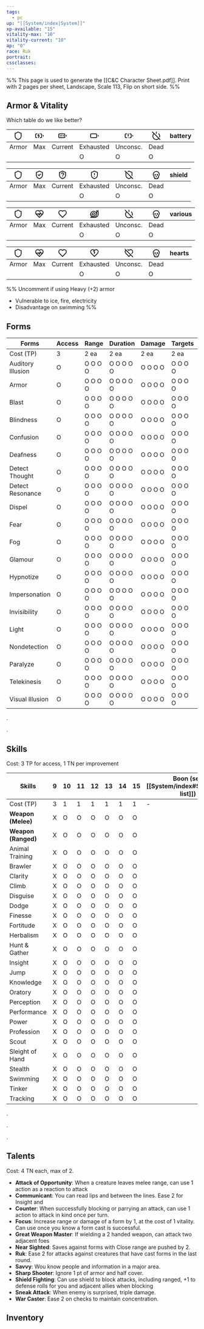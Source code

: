 ```yaml
---
tags:
  - pc
up: "[[System/index|System]]"
xp-available: "15"
vitality-max: "10"
vitality-current: "10"
ap: "0"
race: Ruk
portrait: 
cssclasses:
---
```

%% This page is used to generate the [[C&C Character Sheet.pdf]]. Print with 2 pages per sheet, Landscape, Scale 113, Flip on short side. %% 

## Armor & Vitality

Which table do we like better?

| <svg xmlns="http://www.w3.org/2000/svg" width="24" height="24" viewBox="0 0 24 24" fill="none" stroke="currentColor" stroke-width="2" stroke-linecap="round" stroke-linejoin="round" class="lucide lucide-shield"><path d="M20 13c0 5-3.5 7.5-7.66 8.95a1 1 0 0 1-.67-.01C7.5 20.5 4 18 4 13V6a1 1 0 0 1 1-1c2 0 4.5-1.2 6.24-2.72a1.17 1.17 0 0 1 1.52 0C14.51 3.81 17 5 19 5a1 1 0 0 1 1 1z"/></svg> | <svg xmlns="http://www.w3.org/2000/svg" width="24" height="24" viewBox="0 0 24 24" fill="none" stroke="currentColor" stroke-width="2" stroke-linecap="round" stroke-linejoin="round" class="lucide lucide-battery-charging"><path d="M15 7h1a2 2 0 0 1 2 2v6a2 2 0 0 1-2 2h-2"/><path d="M6 7H4a2 2 0 0 0-2 2v6a2 2 0 0 0 2 2h1"/><path d="m11 7-3 5h4l-3 5"/><line x1="22" x2="22" y1="11" y2="13"/></svg>                           | <svg xmlns="http://www.w3.org/2000/svg" width="24" height="24" viewBox="0 0 24 24" fill="none" stroke="currentColor" stroke-width="2" stroke-linecap="round" stroke-linejoin="round" class="lucide lucide-battery-full"><rect width="16" height="10" x="2" y="7" rx="2" ry="2"/><line x1="22" x2="22" y1="11" y2="13"/><line x1="6" x2="6" y1="11" y2="13"/><line x1="10" x2="10" y1="11" y2="13"/><line x1="14" x2="14" y1="11" y2="13"/></svg>                                     | <svg xmlns="http://www.w3.org/2000/svg" width="24" height="24" viewBox="0 0 24 24" fill="none" stroke="currentColor" stroke-width="2" stroke-linecap="round" stroke-linejoin="round" class="lucide lucide-battery"><rect width="16" height="10" x="2" y="7" rx="2" ry="2"/><line x1="22" x2="22" y1="11" y2="13"/></svg>                                                                                                                              | <svg xmlns="http://www.w3.org/2000/svg" width="24" height="24" viewBox="0 0 24 24" fill="none" stroke="currentColor" stroke-width="2" stroke-linecap="round" stroke-linejoin="round" class="lucide lucide-battery-warning"><path d="M14 7h2a2 2 0 0 1 2 2v6c0 1-1 2-2 2h-2"/><path d="M6 7H4a2 2 0 0 0-2 2v6c0 1 1 2 2 2h2"/><line x1="22" x2="22" y1="11" y2="13"/><line x1="10" x2="10" y1="7" y2="13"/><line x1="10" x2="10" y1="17" y2="17.01"/></svg>                                           | <svg xmlns="http://www.w3.org/2000/svg" width="24" height="24" viewBox="0 0 24 24" fill="none" stroke="currentColor" stroke-width="2" stroke-linecap="round" stroke-linejoin="round" class="lucide lucide-power-off"><path d="M18.36 6.64A9 9 0 0 1 20.77 15"/><path d="M6.16 6.16a9 9 0 1 0 12.68 12.68"/><path d="M12 2v4"/><path d="m2 2 20 20"/></svg>                                                           | battery |
| ------------------------------------------------------------------------------------------------------------------------------------------------------------------------------------------------------------------------------------------------------------------------------------------------------------------------------------------------------------------------------------------------------ | ------------------------------------------------------------------------------------------------------------------------------------------------------------------------------------------------------------------------------------------------------------------------------------------------------------------------------------------------------------------------------------------------------------------------------------- | ------------------------------------------------------------------------------------------------------------------------------------------------------------------------------------------------------------------------------------------------------------------------------------------------------------------------------------------------------------------------------------------------------------------------------------------------------------------------------------ | ----------------------------------------------------------------------------------------------------------------------------------------------------------------------------------------------------------------------------------------------------------------------------------------------------------------------------------------------------------------------------------------------------------------------------------------------------- | ---------------------------------------------------------------------------------------------------------------------------------------------------------------------------------------------------------------------------------------------------------------------------------------------------------------------------------------------------------------------------------------------------------------------------------------------------------------------------------------------------- | -------------------------------------------------------------------------------------------------------------------------------------------------------------------------------------------------------------------------------------------------------------------------------------------------------------------------------------------------------------------------------------------------------------------- | ------- |
| Armor                                                                                                                                                                                                                                                                                                                                                                                                  | Max                                                                                                                                                                                                                                                                                                                                                                                                                                   | Current                                                                                                                                                                                                                                                                                                                                                                                                                                                                              | Exhausted                                                                                                                                                                                                                                                                                                                                                                                                                                             | Unconsc.                                                                                                                                                                                                                                                                                                                                                                                                                                                                                             | Dead                                                                                                                                                                                                                                                                                                                                                                                                                 |         |
|                                                                                                                                                                                                                                                                                                                                                                                                        |                                                                                                                                                                                                                                                                                                                                                                                                                                       |                                                                                                                                                                                                                                                                                                                                                                                                                                                                                      | O                                                                                                                                                                                                                                                                                                                                                                                                                                                     | O                                                                                                                                                                                                                                                                                                                                                                                                                                                                                                    | O                                                                                                                                                                                                                                                                                                                                                                                                                    |         |

| <svg xmlns="http://www.w3.org/2000/svg" width="24" height="24" viewBox="0 0 24 24" fill="none" stroke="currentColor" stroke-width="2" stroke-linecap="round" stroke-linejoin="round" class="lucide lucide-shield"><path d="M20 13c0 5-3.5 7.5-7.66 8.95a1 1 0 0 1-.67-.01C7.5 20.5 4 18 4 13V6a1 1 0 0 1 1-1c2 0 4.5-1.2 6.24-2.72a1.17 1.17 0 0 1 1.52 0C14.51 3.81 17 5 19 5a1 1 0 0 1 1 1z"/></svg> | <svg xmlns="http://www.w3.org/2000/svg" width="24" height="24" viewBox="0 0 24 24" fill="none" stroke="currentColor" stroke-width="2" stroke-linecap="round" stroke-linejoin="round" class="lucide lucide-shield-check"><path d="M20 13c0 5-3.5 7.5-7.66 8.95a1 1 0 0 1-.67-.01C7.5 20.5 4 18 4 13V6a1 1 0 0 1 1-1c2 0 4.5-1.2 6.24-2.72a1.17 1.17 0 0 1 1.52 0C14.51 3.81 17 5 19 5a1 1 0 0 1 1 1z"/><path d="m9 12 2 2 4-4"/></svg> | <svg xmlns="http://www.w3.org/2000/svg" width="24" height="24" viewBox="0 0 24 24" fill="none" stroke="currentColor" stroke-width="2" stroke-linecap="round" stroke-linejoin="round" class="lucide lucide-shield-question"><path d="M20 13c0 5-3.5 7.5-7.66 8.95a1 1 0 0 1-.67-.01C7.5 20.5 4 18 4 13V6a1 1 0 0 1 1-1c2 0 4.5-1.2 6.24-2.72a1.17 1.17 0 0 1 1.52 0C14.51 3.81 17 5 19 5a1 1 0 0 1 1 1z"/><path d="M9.1 9a3 3 0 0 1 5.82 1c0 2-3 3-3 3"/><path d="M12 17h.01"/></svg> | <svg xmlns="http://www.w3.org/2000/svg" width="24" height="24" viewBox="0 0 24 24" fill="none" stroke="currentColor" stroke-width="2" stroke-linecap="round" stroke-linejoin="round" class="lucide lucide-shield-alert"><path d="M20 13c0 5-3.5 7.5-7.66 8.95a1 1 0 0 1-.67-.01C7.5 20.5 4 18 4 13V6a1 1 0 0 1 1-1c2 0 4.5-1.2 6.24-2.72a1.17 1.17 0 0 1 1.52 0C14.51 3.81 17 5 19 5a1 1 0 0 1 1 1z"/><path d="M12 8v4"/><path d="M12 16h.01"/></svg> | <svg xmlns="http://www.w3.org/2000/svg" width="24" height="24" viewBox="0 0 24 24" fill="none" stroke="currentColor" stroke-width="2" stroke-linecap="round" stroke-linejoin="round" class="lucide lucide-shield-off"><path d="m2 2 20 20"/><path d="M5 5a1 1 0 0 0-1 1v7c0 5 3.5 7.5 7.67 8.94a1 1 0 0 0 .67.01c2.35-.82 4.48-1.97 5.9-3.71"/><path d="M9.309 3.652A12.252 12.252 0 0 0 11.24 2.28a1.17 1.17 0 0 1 1.52 0C14.51 3.81 17 5 19 5a1 1 0 0 1 1 1v7a9.784 9.784 0 0 1-.08 1.264"/></svg> | <svg xmlns="http://www.w3.org/2000/svg" width="24" height="24" viewBox="0 0 24 24" fill="none" stroke="currentColor" stroke-width="2" stroke-linecap="round" stroke-linejoin="round" class="lucide lucide-skull"><circle cx="9" cy="12" r="1"/><circle cx="15" cy="12" r="1"/><path d="M8 20v2h8v-2"/><path d="m12.5 17-.5-1-.5 1h1z"/><path d="M16 20a2 2 0 0 0 1.56-3.25 8 8 0 1 0-11.12 0A2 2 0 0 0 8 20"/></svg> | shield  |
| ------------------------------------------------------------------------------------------------------------------------------------------------------------------------------------------------------------------------------------------------------------------------------------------------------------------------------------------------------------------------------------------------------ | ------------------------------------------------------------------------------------------------------------------------------------------------------------------------------------------------------------------------------------------------------------------------------------------------------------------------------------------------------------------------------------------------------------------------------------- | ------------------------------------------------------------------------------------------------------------------------------------------------------------------------------------------------------------------------------------------------------------------------------------------------------------------------------------------------------------------------------------------------------------------------------------------------------------------------------------ | ----------------------------------------------------------------------------------------------------------------------------------------------------------------------------------------------------------------------------------------------------------------------------------------------------------------------------------------------------------------------------------------------------------------------------------------------------- | ---------------------------------------------------------------------------------------------------------------------------------------------------------------------------------------------------------------------------------------------------------------------------------------------------------------------------------------------------------------------------------------------------------------------------------------------------------------------------------------------------- | -------------------------------------------------------------------------------------------------------------------------------------------------------------------------------------------------------------------------------------------------------------------------------------------------------------------------------------------------------------------------------------------------------------------- | ------- |
| Armor                                                                                                                                                                                                                                                                                                                                                                                                  | Max                                                                                                                                                                                                                                                                                                                                                                                                                                   | Current                                                                                                                                                                                                                                                                                                                                                                                                                                                                              | Exhausted                                                                                                                                                                                                                                                                                                                                                                                                                                             | Unconsc.                                                                                                                                                                                                                                                                                                                                                                                                                                                                                             | Dead                                                                                                                                                                                                                                                                                                                                                                                                                 |         |
|                                                                                                                                                                                                                                                                                                                                                                                                        |                                                                                                                                                                                                                                                                                                                                                                                                                                       |                                                                                                                                                                                                                                                                                                                                                                                                                                                                                      | O                                                                                                                                                                                                                                                                                                                                                                                                                                                     | O                                                                                                                                                                                                                                                                                                                                                                                                                                                                                                    | O                                                                                                                                                                                                                                                                                                                                                                                                                    |         |

| <svg xmlns="http://www.w3.org/2000/svg" width="24" height="24" viewBox="0 0 24 24" fill="none" stroke="currentColor" stroke-width="2" stroke-linecap="round" stroke-linejoin="round" class="lucide lucide-shield"><path d="M20 13c0 5-3.5 7.5-7.66 8.95a1 1 0 0 1-.67-.01C7.5 20.5 4 18 4 13V6a1 1 0 0 1 1-1c2 0 4.5-1.2 6.24-2.72a1.17 1.17 0 0 1 1.52 0C14.51 3.81 17 5 19 5a1 1 0 0 1 1 1z"/></svg> | <svg xmlns="http://www.w3.org/2000/svg" width="24" height="24" viewBox="0 0 24 24" fill="none" stroke="currentColor" stroke-width="2" stroke-linecap="round" stroke-linejoin="round" class="lucide lucide-heart-pulse"><path d="M19 14c1.49-1.46 3-3.21 3-5.5A5.5 5.5 0 0 0 16.5 3c-1.76 0-3 .5-4.5 2-1.5-1.5-2.74-2-4.5-2A5.5 5.5 0 0 0 2 8.5c0 2.3 1.5 4.05 3 5.5l7 7Z"/><path d="M3.22 12H9.5l.5-1 2 4.5 2-7 1.5 3.5h5.27"/></svg> | <svg xmlns="http://www.w3.org/2000/svg" width="24" height="24" viewBox="0 0 24 24" fill="none" stroke="currentColor" stroke-width="2" stroke-linecap="round" stroke-linejoin="round" class="lucide lucide-heart"><path d="M19 14c1.49-1.46 3-3.21 3-5.5A5.5 5.5 0 0 0 16.5 3c-1.76 0-3 .5-4.5 2-1.5-1.5-2.74-2-4.5-2A5.5 5.5 0 0 0 2 8.5c0 2.3 1.5 4.05 3 5.5l7 7Z"/></svg> | <svg xmlns="http://www.w3.org/2000/svg" width="24" height="24" viewBox="0 0 24 24" fill="none" stroke="currentColor" stroke-width="2" stroke-linecap="round" stroke-linejoin="round" class="lucide lucide-snail"><path d="M2 13a6 6 0 1 0 12 0 4 4 0 1 0-8 0 2 2 0 0 0 4 0"/><circle cx="10" cy="13" r="8"/><path d="M2 21h12c4.4 0 8-3.6 8-8V7a2 2 0 1 0-4 0v6"/><path d="M18 3 19.1 5.2"/><path d="M22 3 20.9 5.2"/></svg> | <svg xmlns="http://www.w3.org/2000/svg" width="24" height="24" viewBox="0 0 24 24" fill="none" stroke="currentColor" stroke-width="2" stroke-linecap="round" stroke-linejoin="round" class="lucide lucide-power-off"><path d="M18.36 6.64A9 9 0 0 1 20.77 15"/><path d="M6.16 6.16a9 9 0 1 0 12.68 12.68"/><path d="M12 2v4"/><path d="m2 2 20 20"/></svg> | <svg xmlns="http://www.w3.org/2000/svg" width="24" height="24" viewBox="0 0 24 24" fill="none" stroke="currentColor" stroke-width="2" stroke-linecap="round" stroke-linejoin="round" class="lucide lucide-skull"><circle cx="9" cy="12" r="1"/><circle cx="15" cy="12" r="1"/><path d="M8 20v2h8v-2"/><path d="m12.5 17-.5-1-.5 1h1z"/><path d="M16 20a2 2 0 0 0 1.56-3.25 8 8 0 1 0-11.12 0A2 2 0 0 0 8 20"/></svg> | various |
| ------------------------------------------------------------------------------------------------------------------------------------------------------------------------------------------------------------------------------------------------------------------------------------------------------------------------------------------------------------------------------------------------------ | ------------------------------------------------------------------------------------------------------------------------------------------------------------------------------------------------------------------------------------------------------------------------------------------------------------------------------------------------------------------------------------------------------------------------------------- | --------------------------------------------------------------------------------------------------------------------------------------------------------------------------------------------------------------------------------------------------------------------------------------------------------------------------------------------------------------------------- | ---------------------------------------------------------------------------------------------------------------------------------------------------------------------------------------------------------------------------------------------------------------------------------------------------------------------------------------------------------------------------------------------------------------------------- | ---------------------------------------------------------------------------------------------------------------------------------------------------------------------------------------------------------------------------------------------------------------------------------------------------------------------------------------------------------- | -------------------------------------------------------------------------------------------------------------------------------------------------------------------------------------------------------------------------------------------------------------------------------------------------------------------------------------------------------------------------------------------------------------------- | ------- |
| Armor                                                                                                                                                                                                                                                                                                                                                                                                  | Max                                                                                                                                                                                                                                                                                                                                                                                                                                   | Current                                                                                                                                                                                                                                                                                                                                                                     | Exhausted                                                                                                                                                                                                                                                                                                                                                                                                                    | Unconsc.                                                                                                                                                                                                                                                                                                                                                   | Dead                                                                                                                                                                                                                                                                                                                                                                                                                 |         |
|                                                                                                                                                                                                                                                                                                                                                                                                        |                                                                                                                                                                                                                                                                                                                                                                                                                                       |                                                                                                                                                                                                                                                                                                                                                                             | O                                                                                                                                                                                                                                                                                                                                                                                                                            | O                                                                                                                                                                                                                                                                                                                                                          | O                                                                                                                                                                                                                                                                                                                                                                                                                    |         |

| <svg xmlns="http://www.w3.org/2000/svg" width="24" height="24" viewBox="0 0 24 24" fill="none" stroke="currentColor" stroke-width="2" stroke-linecap="round" stroke-linejoin="round" class="lucide lucide-shield"><path d="M20 13c0 5-3.5 7.5-7.66 8.95a1 1 0 0 1-.67-.01C7.5 20.5 4 18 4 13V6a1 1 0 0 1 1-1c2 0 4.5-1.2 6.24-2.72a1.17 1.17 0 0 1 1.52 0C14.51 3.81 17 5 19 5a1 1 0 0 1 1 1z"/></svg> | <svg xmlns="http://www.w3.org/2000/svg" width="24" height="24" viewBox="0 0 24 24" fill="none" stroke="currentColor" stroke-width="2" stroke-linecap="round" stroke-linejoin="round" class="lucide lucide-heart-pulse"><path d="M19 14c1.49-1.46 3-3.21 3-5.5A5.5 5.5 0 0 0 16.5 3c-1.76 0-3 .5-4.5 2-1.5-1.5-2.74-2-4.5-2A5.5 5.5 0 0 0 2 8.5c0 2.3 1.5 4.05 3 5.5l7 7Z"/><path d="M3.22 12H9.5l.5-1 2 4.5 2-7 1.5 3.5h5.27"/></svg> | <svg xmlns="http://www.w3.org/2000/svg" width="24" height="24" viewBox="0 0 24 24" fill="none" stroke="currentColor" stroke-width="2" stroke-linecap="round" stroke-linejoin="round" class="lucide lucide-heart"><path d="M19 14c1.49-1.46 3-3.21 3-5.5A5.5 5.5 0 0 0 16.5 3c-1.76 0-3 .5-4.5 2-1.5-1.5-2.74-2-4.5-2A5.5 5.5 0 0 0 2 8.5c0 2.3 1.5 4.05 3 5.5l7 7Z"/></svg> | <svg xmlns="http://www.w3.org/2000/svg" width="24" height="24" viewBox="0 0 24 24" fill="none" stroke="currentColor" stroke-width="2" stroke-linecap="round" stroke-linejoin="round" class="lucide lucide-heart-crack"><path d="M19 14c1.49-1.46 3-3.21 3-5.5A5.5 5.5 0 0 0 16.5 3c-1.76 0-3 .5-4.5 2-1.5-1.5-2.74-2-4.5-2A5.5 5.5 0 0 0 2 8.5c0 2.3 1.5 4.05 3 5.5l7 7Z"/><path d="m12 13-1-1 2-2-3-3 2-2"/></svg> | <svg xmlns="http://www.w3.org/2000/svg" width="24" height="24" viewBox="0 0 24 24" fill="none" stroke="currentColor" stroke-width="2" stroke-linecap="round" stroke-linejoin="round" class="lucide lucide-heart-off"><line x1="2" y1="2" x2="22" y2="22"/><path d="M16.5 16.5 12 21l-7-7c-1.5-1.45-3-3.2-3-5.5a5.5 5.5 0 0 1 2.14-4.35"/><path d="M8.76 3.1c1.15.22 2.13.78 3.24 1.9 1.5-1.5 2.74-2 4.5-2A5.5 5.5 0 0 1 22 8.5c0 2.12-1.3 3.78-2.67 5.17"/></svg> | <svg xmlns="http://www.w3.org/2000/svg" width="24" height="24" viewBox="0 0 24 24" fill="none" stroke="currentColor" stroke-width="2" stroke-linecap="round" stroke-linejoin="round" class="lucide lucide-skull"><circle cx="9" cy="12" r="1"/><circle cx="15" cy="12" r="1"/><path d="M8 20v2h8v-2"/><path d="m12.5 17-.5-1-.5 1h1z"/><path d="M16 20a2 2 0 0 0 1.56-3.25 8 8 0 1 0-11.12 0A2 2 0 0 0 8 20"/></svg> | hearts |
| ------------------------------------------------------------------------------------------------------------------------------------------------------------------------------------------------------------------------------------------------------------------------------------------------------------------------------------------------------------------------------------------------------ | ------------------------------------------------------------------------------------------------------------------------------------------------------------------------------------------------------------------------------------------------------------------------------------------------------------------------------------------------------------------------------------------------------------------------------------- | --------------------------------------------------------------------------------------------------------------------------------------------------------------------------------------------------------------------------------------------------------------------------------------------------------------------------------------------------------------------------- | ------------------------------------------------------------------------------------------------------------------------------------------------------------------------------------------------------------------------------------------------------------------------------------------------------------------------------------------------------------------------------------------------------------------- | ----------------------------------------------------------------------------------------------------------------------------------------------------------------------------------------------------------------------------------------------------------------------------------------------------------------------------------------------------------------------------------------------------------------------------------------------------------------- | -------------------------------------------------------------------------------------------------------------------------------------------------------------------------------------------------------------------------------------------------------------------------------------------------------------------------------------------------------------------------------------------------------------------- | ------ |
| Armor                                                                                                                                                                                                                                                                                                                                                                                                  | Max                                                                                                                                                                                                                                                                                                                                                                                                                                   | Current                                                                                                                                                                                                                                                                                                                                                                     | Exhausted                                                                                                                                                                                                                                                                                                                                                                                                           | Unconsc.                                                                                                                                                                                                                                                                                                                                                                                                                                                          | Dead                                                                                                                                                                                                                                                                                                                                                                                                                 |        |
|                                                                                                                                                                                                                                                                                                                                                                                                        |                                                                                                                                                                                                                                                                                                                                                                                                                                       |                                                                                                                                                                                                                                                                                                                                                                             | O                                                                                                                                                                                                                                                                                                                                                                                                                   | O                                                                                                                                                                                                                                                                                                                                                                                                                                                                 | O                                                                                                                                                                                                                                                                                                                                                                                                                    |        |

%% 
Uncomment if using Heavy (+2) armor 
- Vulnerable to ice, fire, electricity
- Disadvantage on swimming
%%

## Forms

| Forms             | Access | Range   | Duration  | Damage  | Targets | AoE | Silence |
| ----------------- | ------ | ------- | --------- | ------- | ------- | --- | ------- |
| Cost (TP)         | 3      | 2 ea    | 2 ea      | 2 ea    | 2 ea    | 8   | 5       |
| Auditory Illusion | O      | O O O O | O O O O O | O O O O | O O O O | O   | O       |
| Armor             | O      | O O O O | O O O O O | O O O O | O O O O | O   | O       |
| Blast             | O      | O O O O | O O O O O | O O O O | O O O O | O   | O       |
| Blindness         | O      | O O O O | O O O O O | O O O O | O O O O | O   | O       |
| Confusion         | O      | O O O O | O O O O O | O O O O | O O O O | O   | O       |
| Deafness          | O      | O O O O | O O O O O | O O O O | O O O O | O   | O       |
| Detect Thought    | O      | O O O O | O O O O O | O O O O | O O O O | O   | O       |
| Detect Resonance  | O      | O O O O | O O O O O | O O O O | O O O O | O   | O       |
| Dispel            | O      | O O O O | O O O O O | O O O O | O O O O | O   | O       |
| Fear              | O      | O O O O | O O O O O | O O O O | O O O O | O   | O       |
| Fog               | O      | O O O O | O O O O O | O O O O | O O O O | O   | O       |
| Glamour           | O      | O O O O | O O O O O | O O O O | O O O O | O   | O       |
| Hypnotize         | O      | O O O O | O O O O O | O O O O | O O O O | O   | O       |
| Impersonation     | O      | O O O O | O O O O O | O O O O | O O O O | O   | O       |
| Invisibility      | O      | O O O O | O O O O O | O O O O | O O O O | O   | O       |
| Light             | O      | O O O O | O O O O O | O O O O | O O O O | O   | O       |
| Nondetection      | O      | O O O O | O O O O O | O O O O | O O O O | O   | O       |
| Paralyze          | O      | O O O O | O O O O O | O O O O | O O O O | O   | O       |
| Telekinesis       | O      | O O O O | O O O O O | O O O O | O O O O | O   | O       |
| Visual Illusion   | O      | O O O O | O O O O O | O O O O | O O O O | O   | O       |

.

.

## Skills

Cost: 3 TP for access, 1 TN per improvement

| Skills              | 9   | 10  | 11  | 12  | 13  | 14  | 15  | Boon (see [[System/index#Skills\|skills list]]) |
| ------------------- | --- | --- | --- | --- | --- | --- | --- | ----------------------------------------------- |
| Cost (TP)           | 3   | 1   | 1   | 1   | 1   | 1   | 1   | -                                               |
| **Weapon (Melee)**  | X   | O   | O   | O   | O   | O   | O   |                                                 |
| **Weapon (Ranged)** | X   | O   | O   | O   | O   | O   | O   |                                                 |
| Animal Training     | X   | O   | O   | O   | O   | O   | O   |                                                 |
| Brawler             | X   | O   | O   | O   | O   | O   | O   |                                                 |
| Clarity             | X   | O   | O   | O   | O   | O   | O   |                                                 |
| Climb               | X   | O   | O   | O   | O   | O   | O   |                                                 |
| Disguise            | X   | O   | O   | O   | O   | O   | O   |                                                 |
| Dodge               | X   | O   | O   | O   | O   | O   | O   |                                                 |
| Finesse             | X   | O   | O   | O   | O   | O   | O   |                                                 |
| Fortitude           | X   | O   | O   | O   | O   | O   | O   |                                                 |
| Herbalism           | X   | O   | O   | O   | O   | O   | O   |                                                 |
| Hunt & Gather       | X   | O   | O   | O   | O   | O   | O   |                                                 |
| Insight             | X   | O   | O   | O   | O   | O   | O   |                                                 |
| Jump                | X   | O   | O   | O   | O   | O   | O   |                                                 |
| Knowledge           | X   | O   | O   | O   | O   | O   | O   |                                                 |
| Oratory             | X   | O   | O   | O   | O   | O   | O   |                                                 |
| Perception          | X   | O   | O   | O   | O   | O   | O   |                                                 |
| Performance         | X   | O   | O   | O   | O   | O   | O   |                                                 |
| Power               | X   | O   | O   | O   | O   | O   | O   |                                                 |
| Profession          | X   | O   | O   | O   | O   | O   | O   |                                                 |
| Scout               | X   | O   | O   | O   | O   | O   | O   |                                                 |
| Sleight of Hand     | X   | O   | O   | O   | O   | O   | O   |                                                 |
| Stealth             | X   | O   | O   | O   | O   | O   | O   |                                                 |
| Swimming            | X   | O   | O   | O   | O   | O   | O   |                                                 |
| Tinker              | X   | O   | O   | O   | O   | O   | O   |                                                 |
| Tracking            | X   | O   | O   | O   | O   | O   | O   |                                                 |

.

.

.

## Talents

Cost: 4 TN each, max of 2. 

- **Attack of Opportunity**: When a creature leaves melee range, can use 1 action as a reaction to attack
- **Communicant**: You can read lips and between the lines. Ease 2 for Insight and 
- **Counter**: When successfully blocking or parrying an attack, can use 1 action to attack in kind once per turn.
- **Focus**: Increase range or damage of a form by 1, at the cost of 1 vitality. Can use once you know a form cast is successful.
- **Great Weapon Master**: If wielding a 2 handed weapon, can attack two adjacent foes
- **Near Sighted**: Saves against forms with Close range are pushed by 2.
- **Ruk**: Ease 2 for attacks against creatures that have cast forms in the last round.
- **Savvy**: Wou know people and information in a major area.
- **Sharp Shooter**: Ignore 1 pt of armor and half cover. 
- **Shield Fighting**: Can use shield to block attacks, including ranged, +1 to defense rolls for you and adjacent allies when blocking
- **Sneak Attack**: When enemy is surprised, triple damage.
- **War Caster**: Ease 2 on checks to maintain concentration.

## Inventory

